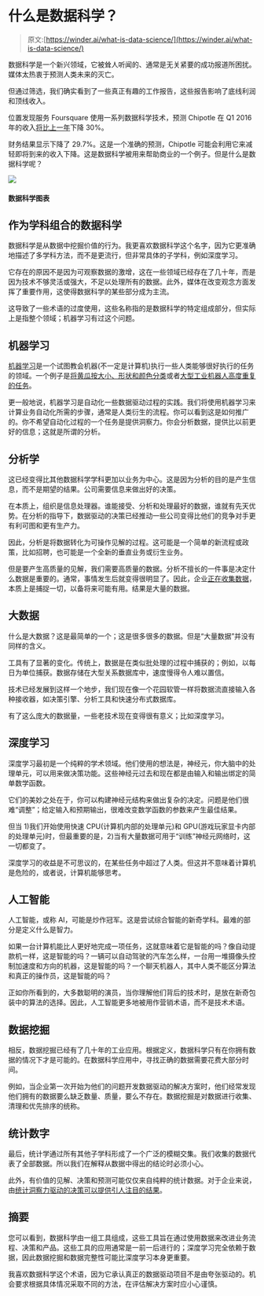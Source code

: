 # 什么是数据科学？

> 原文:[https://winder.ai/what-is-data-science/](https://winder.ai/what-is-data-science/)

数据科学是一个新兴领域，它被耸人听闻的、通常是无关紧要的成功报道所困扰。媒体太热衷于预测人类未来的灭亡。

但通过筛选，我们确实看到了一些真正有趣的工作报告，这些报告影响了底线利润和顶线收入。

位置发现服务 Foursquare 使用一系列数据科学技术，预测 Chipotle 在 Q1 2016 年的收入[将比上一年](https://medium.com/foursquare-direct/foursquare-predicts-chipotle-s-q1-sales-down-nearly-30-foot-traffic-reveals-the-start-of-a-mixed-78515b2389af)下降 30%。

财务结果显示下降了 29.7%。这是一个准确的预测，Chipotle 可能会利用它来减轻即将到来的收入下降。这是数据科学被用来帮助商业的一个例子。但是什么是数据科学呢？

![](../Images/a6e54bdec6769dc08626a0f67969b001.png)

#### 数据科学图表

## 作为学科组合的数据科学

数据科学是从数据中挖掘价值的行为。我更喜欢数据科学这个名字，因为它更准确地描述了多学科方法，而不是更流行，但非常具体的子学科，例如深度学习。

它存在的原因不是因为可观察数据的激增，这在一些领域已经存在了几十年，而是因为技术不够灵活或强大，不足以处理所有的数据。此外，媒体在改变观念方面发挥了重要作用，这使得数据科学的某些部分成为主流。

这导致了一些术语的过度使用，这些名称指的是数据科学的特定组成部分，但实际上是指整个领域；机器学习有过这个问题。

## 机器学习

[机器学习](https://winder.ai/services/machine-learning/machine-learning-consulting/)是一个试图教会机器(不一定是计算机)执行一些人类能够很好执行的任务的领域。一个例子是[将黄瓜按大小、形状和颜色分类](https://cloud.google.com/blog/big-data/2016/08/how-a-japanese-cucumber-farmer-is-using-deep-learning-and-tensorflow)或者[大型工业机器人高度重复的任务](https://en.wikipedia.org/wiki/Industrial_robot)。

更一般地说，机器学习是自动化一些数据驱动过程的实践。我们将使用机器学习来计算业务自动化所需的步骤，通常是人类衍生的流程。你可以看到这是如何推广的。你不希望自动化过程的一个任务是提供洞察力。你会分析数据，提供比以前更好的信息；这就是所谓的分析。

## 分析学

这已经变得比其他数据科学学科更加以业务为中心。这是因为分析的目的是产生信息，而不是期望的结果。公司需要信息来做出好的决策。

在本质上，组织是信息处理器。谁能接受、分析和处理最好的数据，谁就有先天优势。在分析的指导下，数据驱动的决策已经推动一些公司变得比他们的竞争对手更有利可图和更有生产力。

因此，分析是将数据转化为可操作见解的过程。这可能是一个简单的新流程或政策，比如招聘，也可能是一个全新的垂直业务或衍生业务。

但是要产生高质量的见解，我们需要高质量的数据。分析不擅长的一件事是决定什么数据是重要的。通常，事情发生后就变得很明显了。因此，企业[正在收集数据](https://hbr.org/2014/05/an-introduction-to-data-driven-decisions-for-managers-who-dont-like-math)，本质上是捕捉一切，以备将来可能有用。结果是大量的数据。

## 大数据

什么是大数据？这是最简单的一个；这是很多很多的数据。但是“大量数据”并没有同样的含义。

工具有了显著的变化。传统上，数据是在类似批处理的过程中捕获的；例如，以每日为单位捕获。数据存储在大型关系数据库中，速度慢得令人难以置信。

技术已经发展到这样一个地步，我们现在像一个花园软管一样将数据流直接输入各种接收器，如决策引擎、分析工具和快速分布式数据库。

有了这么庞大的数据量，一些老技术现在变得很有意义；比如深度学习。

## 深度学习

深度学习最初是一个纯粹的学术领域。他们使用的想法是，神经元，你大脑中的处理单元，可以用来做决策功能。这些神经元过去和现在都是由输入和输出绑定的简单数学函数。

它们的美妙之处在于，你可以构建神经元结构来做出复杂的决定。问题是他们很难“调整”；给定输入和预期输出，很难改变数学函数的参数来产生最佳结果。

但当 1)我们开始使用快速 CPU(计算机内部的处理单元)和 GPU(游戏玩家显卡内部的处理单元)时，但最重要的是，2)当有大量数据可用于“训练”神经元网络时，这一切都变了。

深度学习的收益是不可思议的，在某些任务中超过了人类。但这并不意味着计算机是危险的，或者说，计算机能够思考。

## 人工智能

人工智能，或称 AI，可能是炒作冠军。这是尝试综合智能的新奇学科。最难的部分是定义什么是智力。

如果一台计算机能比人更好地完成一项任务，这就意味着它是智能的吗？像自动提款机一样，这是智能的吗？一辆可以自动驾驶的汽车怎么样，一台用一堆摄像头控制加速度和方向的机器，这是智能的吗？一个聊天机器人，其中人类不能区分算法和真正的操作员，这是智能的吗？

正如你所看到的，大多数聪明的演员，当你理解他们背后的技术时，是放在新奇包装中的算法的选择。因此，人工智能更多地被用作营销术语，而不是技术术语。

## 数据挖掘

相反，数据挖掘已经有了几十年的工业应用。根据定义，数据科学只有在你拥有数据的情况下才是可能的。在数据科学应用中，寻找正确的数据需要花费大部分时间。

例如，当企业第一次开始为他们的问题开发数据驱动的解决方案时，他们经常发现他们拥有的数据要么缺乏数量、质量，要么不存在。数据挖掘是对数据进行收集、清理和优先排序的统称。

## 统计数字

最后，统计学通过所有其他子学科形成了一个广泛的模糊交集。我们收集的数据代表了全部数据。所以我们在解释从数据中得出的结论时必须小心。

此外，有价值的见解、决策和预测可能仅仅来自纯粹的统计数据。对于企业来说，由[统计洞察力驱动的决策可以提供引人注目的结果](http://www.stat-d.si/mz/mz18/ograjen.pdf)。

## 摘要

您可以看到，数据科学由一组工具组成，这些工具旨在通过使用数据来改进业务流程、决策和产品。这些工具的应用通常是一前一后进行的；深度学习完全依赖于数据，因此数据挖掘和数据完整性可能比深度学习本身更重要。

我喜欢数据科学这个术语，因为它承认真正的数据驱动项目不是由夸张驱动的。机会要求根据具体情况采取不同的方法，在评估解决方案时应小心谨慎。